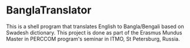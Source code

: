 # BanglaTranslator
This is a shell program that translates English to Bangla/Bengali based on Swadesh dictionary. This project is done as part of the Erasmus Mundus Master in PERCCOM program's seminar in ITMO, St Petersburg, Russia.

